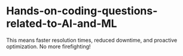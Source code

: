 # Hands-on-coding-questions-related-to-AI-and-ML
This means faster resolution times, reduced downtime, and proactive optimization. No more firefighting!
